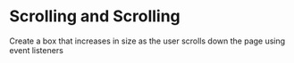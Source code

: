# Scrolling and Scrolling

Create a box that increases in size as the user scrolls down the page using event listeners
